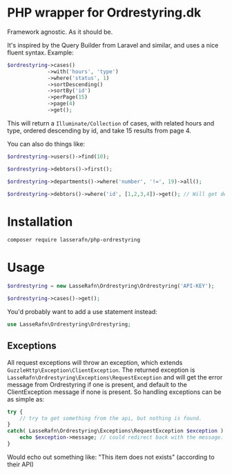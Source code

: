 # PHP wrapper for Ordrestyring.dk
Framework agnostic. As it should be.

It's inspired by the Query Builder from Laravel and similar, and uses a nice fluent syntax. Example: 

````php
$ordrestyring->cases()
             ->with('hours', 'type')
             ->where('status', 1)
             ->sortDescending()
             ->sortBy('id')
             ->perPage(15)
             ->page(4)
             ->get();
````

This will return a ``Illuminate/Collection`` of cases, with related hours and type, ordered descending by id, and take 15 results from page 4.

You can also do things like:
````php
$ordrestyring->users()->find(10);
````

````php
$ordrestyring->debtors()->first();
````

````php
$ordrestyring->departments()->where('number', '!=', 19)->all();
````

````php
$ordrestyring->debtors()->where('id', [1,2,3,4])->get(); // Will get debtors with id 1, 2, 3 and/or 4
````

# Installation
````bash
composer require lasserafn/php-ordrestyring
````

# Usage
````php
$ordrestyring = new LasseRafn\Ordrestyring\Ordrestyring('API-KEY');

$ordrestyring->cases()->get();
````

You'd probably want to add a use statement instead:
````php
use LasseRafn\Ordrestyring\Ordrestyring;
````

## Exceptions
All request exceptions will throw an exception, which extends ``GuzzleHttp\Exception\ClientException``. The returned exception is ``LasseRafn\Ordrestyring\Exceptions\RequestException`` and will get the error message from Ordrestyring if one is present, and default to the ClientException message if none is present. So handling exceptions can be as simple as:

````php
try {
    // try to get something from the api, but nothing is found.
}
catch( LasseRafn\Ordrestyring\Exceptions\RequestException $exception ) {
    echo $exception->message; // could redirect back with the message.
}
````

Would echo out something like: "This item does not exists" (according to their API)